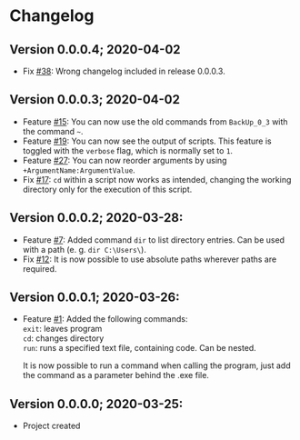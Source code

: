 # Changelog

## Version 0.0.0.4; 2020-04-02

- Fix [#38](https://github.com/Ronto4/BackingUp/issues/38): Wrong changelog included in release 0.0.0.3.

## Version 0.0.0.3; 2020-04-02

- Feature [#15](https://github.com/Ronto4/BackingUp/issues/15): You can now use the old commands from `BackUp_0_3` with the command `~`.
- Feature [#19](https://github.com/Ronto4/BackingUp/issues/19): You can now see the output of scripts. This feature is toggled with the `verbose` flag, which is normally set to `1`.
- Feature [#27](https://github.com/Ronto4/BackingUp/issues/27): You can now reorder arguments by using `+ArgumentName:ArgumentValue`.
- Fix [#17](https://github.com/Ronto4/BackingUp/issues/17): `cd` within a script now works as intended, changing the working directory only for the execution of this script.

## Version 0.0.0.2; 2020-03-28:

- Feature [#7](https://github.com/Ronto4/BackingUp/issues/7): Added command `dir` to list directory entries. Can be used with a path (e. g. `dir C:\Users\`).
- Fix [#12](https://github.com/Ronto4/BackingUp/issues/12): It is now possible to use absolute paths wherever paths are required.

## Version 0.0.0.1; 2020-03-26:

- Feature [#1](https://github.com/Ronto4/BackingUp/issues/1): Added the following commands:  
   `exit`: leaves program  
   `cd`: changes directory  
   `run`: runs a specified text file, containing code. Can be nested.  
   
   It is now possible to run a command when calling the program, just add the command as a parameter behind the .exe file.

## Version 0.0.0.0; 2020-03-25:

- Project created
